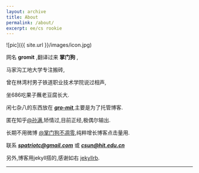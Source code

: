 ```yaml
---
layout: archive
title: About
permalink: /about/
excerpt: ee/cs rookie
---
```


![pic]({{ site.url }}/images/icon.jpg)

网名 **gromit** ,翻译过来 **掌门狗** ,

马家沟工地大学专注搬砖,

曾在林湾村男子铁道职业技术学院说过相声,

坐686吃果子蘸老豆腐长大.

闲七杂八的东西放在 ***[gro-mit](https://github.com/gro-mit)***,主要是为了托管博客.

匿在知乎[@孙满](https://www.zhihu.com/people/gro_mit),矫情过,目前正经,极偶尔输出.

长期不用微博 [@掌门狗不凋零](http://weibo.com/1583170297),纯粹增长博客点击量用.

联系 ***[spatriotc@gmail.com](mailto:spatriotc@gmail.com)*** 或 ***[csun@hit.edu.cn](mailto:csun@hit.edu.cn)***

另外,博客用jekyll搭的,感谢如右 [jekyllrb](http://jekyllrb.com/).

---
